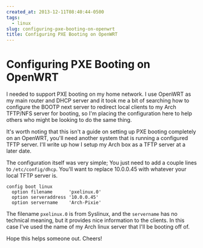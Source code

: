 ```yaml
---
created_at: 2013-12-11T08:40:44-0500
tags:
  - linux
slug: configuring-pxe-booting-on-openwrt
title: Configuring PXE Booting on OpenWRT
---
```


# Configuring PXE Booting on OpenWRT

I needed to support PXE booting on my home network. I use OpenWRT as my main
router and DHCP server and it took me a bit of searching how to configure the
BOOTP next server to redirect local clients to my Arch TFTP/NFS server for
booting, so I'm placing the configuration here to help others who might be
looking to do the same thing.

It's worth noting that this isn't a guide on setting up PXE booting completely
on an OpenWRT, you'll need another system that is running a configured TFTP
server. I'll write up how I setup my Arch box as a TFTP server at a later date.

The configuration itself was very simple; You just need to add a couple lines
to `/etc/config/dhcp`. You'll want to replace 10.0.0.45 with whatever your
local TFTP server is.

```
config boot linux
  option filename      'pxelinux.0'
  option serveraddress '10.0.0.45'
  option servername    'Arch-Pixie'
```

The filename `pxelinux.0` is from Syslinux, and the `servername` has no
technical meaning, but it provides nice information to the clients. In this
case I've used the name of my Arch linux server that I'll be booting off of.

Hope this helps someone out. Cheers!

